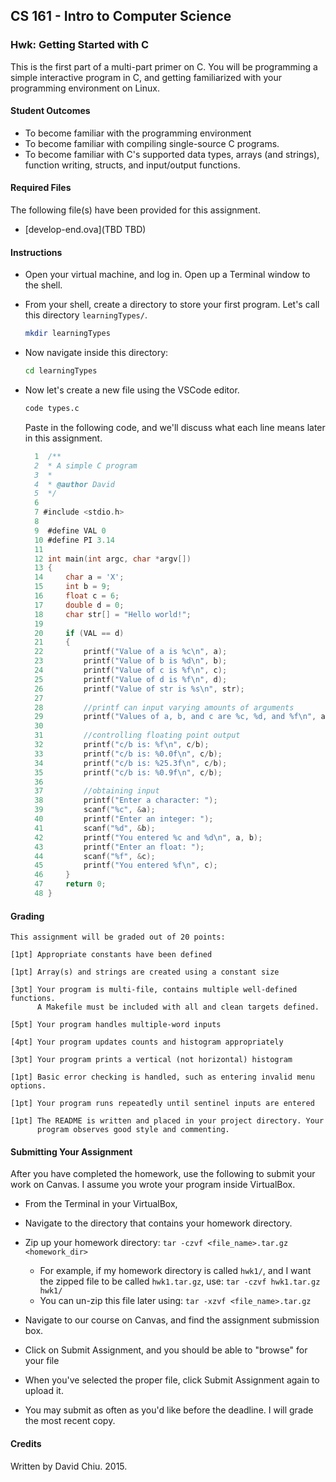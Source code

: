 ## CS 161 - Intro to Computer Science

### Hwk: Getting Started with C

This is the first part of a multi-part primer on C. You will be programming a simple interactive program in C, and getting familiarized with your programming environment on Linux.

#### Student Outcomes

- To become familiar with the programming environment
- To become familiar with compiling single-source C programs.
- To become familiar with C's supported data types, arrays (and strings), function writing, structs, and input/output functions.

#### Required Files

The following file(s) have been provided for this assignment.

- [develop-end.ova](TBD TBD)

#### Instructions

- Open your virtual machine, and log in. Open up a Terminal window to the shell.

- From your shell, create a directory to store your first program. Let's call this directory `learningTypes/`.
  ```bash
  mkdir learningTypes
  ```
- Now navigate inside this directory:
  ```bash
  cd learningTypes
  ```
- Now let's create a new file using the VSCode editor.
  ```bash
  code types.c
  ```
  Paste in the following code, and we'll discuss what each line means later in this assignment.
  ```c
    1  /**
    2  * A simple C program
    3  *
    4  * @author David
    5  */
    6
    7 #include <stdio.h>
    8
    9  #define VAL 0
    10 #define PI 3.14
    11
    12 int main(int argc, char *argv[])
    13 {
    14     char a = 'X';
    15     int b = 9;
    16     float c = 6;
    17     double d = 0;
    18     char str[] = "Hello world!";
    19
    20     if (VAL == d)
    21     {
    22         printf("Value of a is %c\n", a);
    23         printf("Value of b is %d\n", b);
    24         printf("Value of c is %f\n", c);
    25         printf("Value of d is %f\n", d);
    26         printf("Value of str is %s\n", str);
    27
    28         //printf can input varying amounts of arguments
    29         printf("Values of a, b, and c are %c, %d, and %f\n", a, b, c);
    30
    31         //controlling floating point output
    32         printf("c/b is: %f\n", c/b);
    33         printf("c/b is: %0.0f\n", c/b);
    34         printf("c/b is: %25.3f\n", c/b);
    35         printf("c/b is: %0.9f\n", c/b);
    36
    37         //obtaining input
    38         printf("Enter a character: ");
    39         scanf("%c", &a);
    40         printf("Enter an integer: ");
    41         scanf("%d", &b);
    42         printf("You entered %c and %d\n", a, b);
    43         printf("Enter an float: ");
    44         scanf("%f", &c);
    45         printf("You entered %f\n", c);
    46     }
    47     return 0;
    48 }
  ```

#### Grading

```
This assignment will be graded out of 20 points:

[1pt] Appropriate constants have been defined

[1pt] Array(s) and strings are created using a constant size

[3pt] Your program is multi-file, contains multiple well-defined functions.
      A Makefile must be included with all and clean targets defined.

[5pt] Your program handles multiple-word inputs

[4pt] Your program updates counts and histogram appropriately

[3pt] Your program prints a vertical (not horizontal) histogram

[1pt] Basic error checking is handled, such as entering invalid menu options.

[1pt] Your program runs repeatedly until sentinel inputs are entered

[1pt] The README is written and placed in your project directory. Your
      program observes good style and commenting.
```

#### Submitting Your Assignment

After you have completed the homework, use the following to submit your work on Canvas.
I assume you wrote your program inside VirtualBox.

- From the Terminal in your VirtualBox,
- Navigate to the directory that contains your homework directory.
- Zip up your homework directory: `tar -czvf <file_name>.tar.gz <homework_dir>`

  - For example, if my homework directory is called `hwk1/`, and I want the zipped file to be called `hwk1.tar.gz`, use: `tar -czvf hwk1.tar.gz hwk1/`
  - You can un-zip this file later using: `tar -xzvf <file_name>.tar.gz`

- Navigate to our course on Canvas, and find the assignment submission box.

- Click on Submit Assignment, and you should be able to "browse" for your file

- When you've selected the proper file, click Submit Assignment again to upload it.

- You may submit as often as you'd like before the deadline. I will grade the most recent copy.

#### Credits

Written by David Chiu. 2015.
